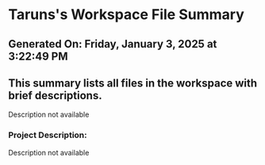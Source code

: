 # Taruns's Workspace File Summary
## Generated On: Friday, January 3, 2025 at 3:22:49 PM
This summary lists all files in the workspace with brief descriptions.
---
Description not available 
### Project Description:
 Description not available
